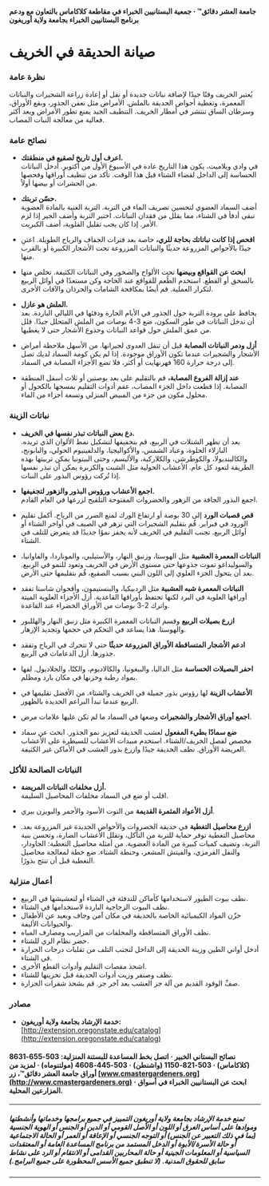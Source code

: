 #### جامعة العشر دقائق™ · جمعية البستانيين الخبراء في مقاطعة كلاكاماس بالتعاون مع ودعم برنامج البستانيين الخبراء بجامعة ولاية أوريغون

# صيانة الحديقة في الخريف

### نظرة عامة

يُعتبر الخريف وقتًا جيدًا لإضافة نباتات جديدة أو نقل أو إعادة زراعة الشجيرات والنباتات المعمرة، وتغطية أحواض الحديقة بالملش. الأمراض مثل تعفن الجذور، وبقع الأوراق، وسرطان الساق تنتشر في أمطار الخريف. التنظيف الجيد يمنع تطور الأمراض ويعد أكثر فعالية من معالجة النبات المصاب.

### نصائح عامة

- **اعرف أول تاريخ لصقيع في منطقتك.**  
  في وادي ويلاميت، يكون هذا التاريخ عادة في الأسبوع الأول من أكتوبر. أدخل النباتات الحساسة إلى الداخل لقضاء الشتاء قبل هذا الوقت. تأكد من تنظيف أوراقها وفحصها من الحشرات أو بيضها أولاً.

- **حسّن تربتك.**  
  أضف السماد العضوي لتحسين تصريف الماء في التربة. التربة الغنية بالمادة العضوية تبقى أدفأ في الشتاء، مما يقلل من فقدان النباتات. اختبر التربة وأضف الجير إذا لزم الأمر. إذا كان يجب تقليل القلوية، أضف الكبريت.

- **افحص إذا كانت نباتاتك بحاجة للري،** خاصة بعد فترات الجفاف والرياح الطويلة. اعتنِ جيدًا بالأحواض المزروعة حديثًا والنباتات المزروعة تحت الأشجار الكبيرة أو بالقرب منها.

- **ابحث عن القواقع وبيضها** تحت الألواح والصخور وفي النباتات الكثيفة. تخلص منها بالسحق أو القطع. استخدم الطُعم للقواقع عند الحاجة وكن مستعدًا في أوائل الربيع لتكرار العملية. قم أيضًا بمكافحة الشامات والجرذان والآفات الأخرى.

- **الملش هو عازل.**  
  يحافظ على برودة التربة حول الجذور في الأيام الحارة ودفئها في الليالي الباردة. بعد أن تدخل النباتات في طور السكون، ضع 3-4 بوصات من الملش المتحلل جيدًا. قلل من عمق الملش حول قواعد النباتات وجذوع الأشجار حتى لا يغطيها.

- **أزل ودمر النباتات المصابة** قبل أن تنقل العدوى لجيرانها. من الأسهل ملاحظة أمراض الأشجار والشجيرات عندما تكون الأوراق موجودة. إذا لم يكن كومة السماد لديك تصل إلى درجة حرارة 160 فهرنهايت أو أكثر، فلا تضع الأجزاء المصابة في السماد.

- **عند إزالة الفروع المصابة،** قم بالتقليم على بعد بوصتين أو ثلاث أسفل المنطقة المصابة. إذا قطعت داخل الجزء المصاب، عقم أدوات التقليم بمسحها بالكحول أو محلول مكون من جزء من المبيض المنزلي وتسعة أجزاء من الماء.

### نباتات الزينة

- **دع بعض النباتات تبذر نفسها في الخريف.**  
  بعد أن تظهر الشتلات في الربيع، قم بتخفيفها لتشكيل نمط الألوان الذي تريده. البازلاء الحلوة، وعباد الشمس، والأكواليجيا، والدلفينيوم الحولي، والبابونج، والكالينديولا، والكوطرشن، والكلاركية، والأليسم، وحتى البيتونيا يمكن تربيتها بهذه الطريقة لتعود كل عام. الأعشاب الحولية مثل الشبت والكزبرة يمكن أن تبذر نفسها إذا تُركت رؤوس البذور على النبات.

- **اجمع الأعشاب ورؤوس البذور والزهور لتجفيفها.**  
  اجمع البذور الجافة من الزهور والخضروات المفتوحة التلقيح لزرعها في العام القادم.

- **قص قصبات الورد** إلى 30 بوصة أو ارتفاع الورك لمنع الضرر من الرياح. أكمل تقليم الورود في فبراير. قُم بتقليم الشجيرات التي تزهر في الصيف في أواخر الشتاء أو أوائل الربيع. تجنب التقليم في الخريف لأنه يحفز نموًا جديدًا قد يتعرض للتلف في الشتاء.

- **النباتات المعمرة العشبية** مثل الهوستا، وزنبق النهار، والأستيلبي، والموناردا، والفاوانيا، والسوليداغو تموت جذوعها حتى مستوى الأرض في الخريف وتعود للنمو في الربيع. بعد أن يتحول الجزء العلوي إلى اللون البني بسبب الصقيع، قُم بتقليمها حتى الأرض.

- **النباتات المعمرة شبه العشبية** مثل الردبيكيا، والبنستيمون، وأقحوان شاستا تفقد أوراقها العلوية في البرد لكنها تحتفظ بأوراقها القاعدية. أزل الأجزاء العلوية الميتة واترك 2-3 بوصات من الأوراق الخضراء عند القاعدة.

- **ازرع بصيلات الربيع** وقسم النباتات المعمرة الكبيرة مثل زنبق النهار والهللبور والهوستا. هذا يساعد في التحكم في حجمها وتجديد الإزهار.

- **ادعم الأشجار المتساقطة الأوراق المزروعة حديثًا** حتى لا تتحرك في الرياح وتفقد جذورها. أزل الدعامات في الربيع.

- **احفر البصيلات الحساسة** مثل الداليا، والبيغونيا، والكالاديوم، والكنّا، والجلاديول. لفها بمواد رطبة وخزنها في مكان بارد ومظلم.

- **الأعشاب الزينة** لها رؤوس بذور جميلة في الخريف والشتاء. من الأفضل تقليمها في الربيع عندما تبدأ البراعم الجديدة بالظهور.

- **اجمع أوراق الأشجار والشجيرات** وضعها في السماد ما لم تكن عليها علامات مرض.

- **ضع سمادًا بطيء المفعول** لعشب الحديقة لتعزيز نمو الجذور. ابحث عن سماد مخصص لفصل الخريف/الشتاء. استخدم مبيدات الأعشاب للسيطرة على الأعشاب العريضة الأوراق. نظف الحديقة جيدًا وازرع بذور العشب في الأماكن غير الكثيفة.

### النباتات الصالحة للأكل

- **أزل مخلفات النباتات المريضة.**  
  اقلب أو ضع في السماد مخلفات المحاصيل السليمة.

- **أزل الأعواد المثمرة القديمة** من التوت الأسود والأحمر والبويزن بيري.

- **ازرع محاصيل التغطية** في حديقة الخضروات والأحواض الجديدة غير المزروعة بعد. محاصيل التغطية توفر حماية للتربة من التآكل، وتقلل الأعشاب الضارة، وتحسن بنية التربة، وتضيف كميات كبيرة من المادة العضوية. من أمثلة محاصيل التغطية: الجاودار، والنفل القرمزي، والفيتش المشعر، وحنطة الشتاء. ضع خطة لمعالجة محاصيل التغطية قبل أن تنتج بذورًا.

### أعمال منزلية

- نظف بيوت الطيور لاستخدامها كأماكن للتدفئة في الشتاء أو لتعشيشها في الربيع.
- نظف البيوت الزجاجية الباردة لاستخدامها في الشتاء.
- خزّن المواد الكيميائية الخاصة بالحديقة في مكان آمن وجاف وبعيد عن الأطفال والحيوانات الأليفة.
- نظف الأوراق المتساقطة والمخلفات من المزاريب ومصارف المياه.
- حضر نظام الري للشتاء.
- أدخل أواني الطين وزينة الحديقة إلى الداخل لتجنب التلف من تقلبات درجات الحرارة في الشتاء.
- اشحذ مقصات التقليم وأدوات القطع الأخرى.
- نظف وصنفر وزيت أدوات الحديقة قبل تخزينها للشتاء.
- صفِّ الوقود القديم من آلة جز العشب بعد آخر جز. قم بشحذ شفرات الجزازة.

### مصادر

- **خدمة الإرشاد بجامعة ولاية أوريغون:**  
  [http://extension.oregonstate.edu/catalog](http://extension.oregonstate.edu/catalog)

#### نصائح البستاني الخبير · اتصل بخط المساعدة للبستنة المنزلية: 503-655-8631 (كلاكاماس) · 503-821-1150 (واشنطن) · 503-445-4608 (مولتنوماه) · لمزيد من أوراق جامعة العشر دقائق™، زر [www.cmastergardeners.org](http://www.cmastergardeners.org) · ابحث عن البستانيين الخبراء في أسواق المزارعين المحلية.

---

##### تمنع خدمة الإرشاد بجامعة ولاية أوريغون التمييز في جميع برامجها وخدماتها وأنشطتها وموادها على أساس العرق أو اللون أو الأصل القومي أو الدين أو الجنس أو الهوية الجنسية (بما في ذلك التعبير عن الجنس) أو التوجه الجنسي أو الإعاقة أو العمر أو الحالة الاجتماعية أو حالة الأسرة/الأبوة أو الدخل المستمد من برنامج المساعدة العامة أو المعتقدات السياسية أو المعلومات الجينية أو حالة المحاربين القدامى أو الانتقام أو الرد على نشاط سابق للحقوق المدنية. (لا تنطبق جميع الأسس المحظورة على جميع البرامج.)
---
